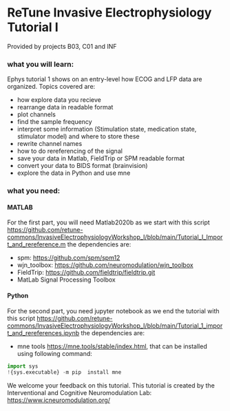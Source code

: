 # ReTune Invasive Electrophysiology Tutorial I 

Provided by projects B03, C01 and INF

### what you will learn:
Ephys tutorial 1 shows on an entry-level how ECOG and LFP data are organized. Topics covered are:
* how explore data you recieve
* rearrange data in readable format
* plot channels
* find the sample frequency
* interpret some information (Stimulation state, medication state, stimulator model) and where to store these
* rewrite channel names
* how to do rereferencing of the signal
* save your data in Matlab, FieldTrip or SPM readable format
* convert your data to BIDS format (brainvision)
* explore the data in Python and use mne

### what you need:
#### MATLAB
For the first part, you will need Matlab2020b as we start with this script https://github.com/retune-commons/InvasiveElectrophysiologyWorkshop_I/blob/main/Tutorial_I_Import_and_rereference.m
the dependencies are:
* spm: https://github.com/spm/spm12
* wjn_toolbox: https://github.com/neuromodulation/wjn_toolbox
* FieldTrip: https://github.com/fieldtrip/fieldtrip.git
* MatLab Signal Processing Toolbox

#### Python
For the second part, you need jupyter notebook as we end the tutorial with this script https://github.com/retune-commons/InvasiveElectrophysiologyWorkshop_I/blob/main/Tutorial_1_import_and_rereferences.ipynb
the dependencies are:
* mne tools https://mne.tools/stable/index.html, that can be installed using following command:
```python
import sys
!{sys.executable} -m pip  install mne
```

We welcome your feedback on this tutorial.
This tutorial is created by the Interventional and Cognitive Neuromodulation Lab: https://www.icneuromodulation.org/
